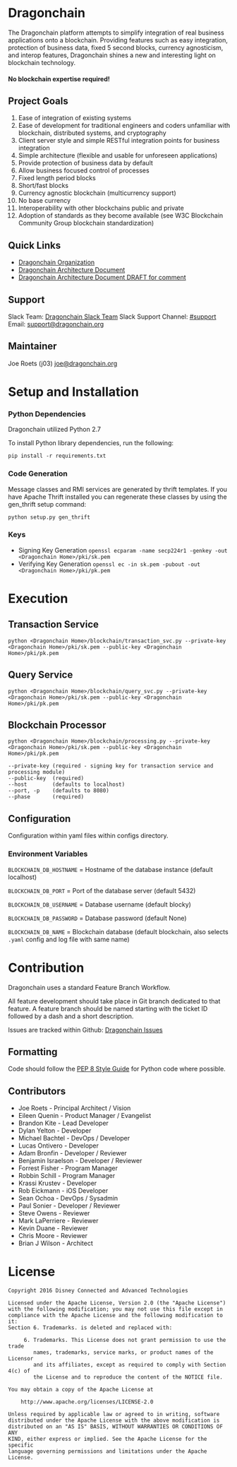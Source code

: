 # Dragonchain

The Dragonchain platform attempts to simplify integration of real business applications onto a blockchain. Providing features such as easy integration, protection of business data, fixed 5 second blocks, currency agnosticism, and interop features, Dragonchain shines a new and interesting light on blockchain technology.

#### No blockchain expertise required!

## Project Goals

1. Ease of integration of existing systems 
1. Ease of development for traditional engineers and coders unfamiliar with blockchain, 
distributed systems, and cryptography 
1. Client server style and simple RESTful integration points for business integration 
1. Simple architecture (flexible and usable for unforeseen applications) 
1. Provide protection of business data by default
1. Allow business focused control of processes
1. Fixed length period blocks 
1. Short/fast blocks 
1. Currency agnostic blockchain (multi­currency support) 
1. No base currency 
1. Interoperability with other blockchains public and private 
1. Adoption of standards as they become available (see ​W3C Blockchain Community 
Group blockchain standardization​) 


## Quick Links
* [Dragonchain Organization](https://dragonchain.github.io/)
* [Dragonchain Architecture Document](https://github.com/dragonchain/dragonchain.github.io/blob/master/DragonchainArchitecture.pdf)
* [Dragonchain Architecture Document DRAFT for comment](https://docs.google.com/document/d/1SRhBUeGN1dpm9sZsxTrqEHx0qL3_R3DPg-fcMUhUKWs)

## Support
Slack Team: [Dragonchain Slack Team](https://dragonchain.slack.com/)
Slack Support Channel: [#support](https://dragonchain.slack.com/messages/support/)
Email: support@dragonchain.org

## Maintainer
Joe Roets (j03)
joe@dragonchain.org

# Setup and Installation

### Python Dependencies

Dragonchain utilized Python 2.7

To install Python library dependencies, run the following:

    pip install -r requirements.txt

### Code Generation

Message classes and RMI services are generated by thrift templates.
If you have Apache Thrift installed you can regenerate these classes by using the gen_thrift setup command:

    python setup.py gen_thrift

### Keys

* Signing Key Generation `openssl ecparam -name secp224r1 -genkey -out <Dragonchain Home>/pki/sk.pem`
* Verifying Key Generation `openssl ec -in sk.pem -pubout -out <Dragonchain Home>/pki/pk.pem`

# Execution

## Transaction Service

    python <Dragonchain Home>/blockchain/transaction_svc.py --private-key <Dragonchain Home>/pki/sk.pem --public-key <Dragonchain Home>/pki/pk.pem
    
## Query Service

    python <Dragonchain Home>/blockchain/query_svc.py --private-key <Dragonchain Home>/pki/sk.pem --public-key <Dragonchain Home>/pki/pk.pem

## Blockchain Processor

    python <Dragonchain Home>/blockchain/processing.py --private-key <Dragonchain Home>/pki/sk.pem --public-key <Dragonchain Home>/pki/pk.pem

    --private-key (required - signing key for transaction service and processing module)
    --public-key  (required)
    --host        (defaults to localhost)
    --port, -p    (defaults to 8080)
    --phase       (required)

## Configuration

Configuration within yaml files within configs directory.

### Environment Variables

`BLOCKCHAIN_DB_HOSTNAME` = Hostname of the database instance (default localhost)

`BLOCKCHAIN_DB_PORT` = Port of the database server (default 5432)

`BLOCKCHAIN_DB_USERNAME` = Database username (default blocky)

`BLOCKCHAIN_DB_PASSWORD` = Database password (default None)

`BLOCKCHAIN_DB_NAME` = Blockchain database (default blockchain, also selects `.yaml` config and log file with same name)

# Contribution

Dragonchain uses a standard Feature Branch Workflow.

All feature development should take place in Git branch dedicated to that feature. A feature branch should be named starting with the ticket ID followed by a dash and a short description.

Issues are tracked within Github: [Dragonchain Issues](https://github.com/dragonchain/dragonchain/issues)

## Formatting

Code should follow the [PEP 8 Style Guide](https://www.python.org/dev/peps/pep-0008/) for Python code where possible. 

## Contributors

- Joe Roets - Principal Architect / Vision
- Eileen Quenin - Product Manager / Evangelist
- Brandon Kite - Lead Developer
- Dylan Yelton - Developer
- Michael Bachtel - DevOps / Developer
- Lucas Ontivero - Developer
- Adam Bronfin - Developer / Reviewer
- Benjamin Israelson - Developer / Reviewer
- Forrest Fisher - Program Manager
- Robbin Schill - Program Manager
- Krassi Krustev - Developer
- Rob Eickmann - iOS Developer
- Sean Ochoa - DevOps / Sysadmin
- Paul Sonier - Developer / Reviewer
- Steve Owens - Reviewer
- Mark LaPerriere - Reviewer
- Kevin Duane - Reviewer
- Chris Moore - Reviewer
- Brian J Wilson - Architect




# License

```
Copyright 2016 Disney Connected and Advanced Technologies

Licensed under the Apache License, Version 2.0 (the "Apache License")
with the following modification; you may not use this file except in
compliance with the Apache License and the following modification to it:
Section 6. Trademarks. is deleted and replaced with:

     6. Trademarks. This License does not grant permission to use the trade
        names, trademarks, service marks, or product names of the Licensor
        and its affiliates, except as required to comply with Section 4(c) of
        the License and to reproduce the content of the NOTICE file.

You may obtain a copy of the Apache License at

    http://www.apache.org/licenses/LICENSE-2.0

Unless required by applicable law or agreed to in writing, software
distributed under the Apache License with the above modification is
distributed on an "AS IS" BASIS, WITHOUT WARRANTIES OR CONDITIONS OF ANY
KIND, either express or implied. See the Apache License for the specific
language governing permissions and limitations under the Apache License.
```

